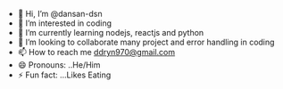 - 👋 Hi, I’m @dansan-dsn
- 👀 I’m interested in coding
- 🌱 I’m currently learning nodejs, reactjs and python
- 💞️ I’m looking to collaborate many project and error handling in coding
- 📫 How to reach me ddryn970@gmail.com
- 😄 Pronouns: ..He/Him
- ⚡ Fun fact: ...Likes Eating

<!---
dansan-dsn/dansan-dsn is a ✨ special ✨ repository because its `README.md` (this file) appears on your GitHub profile.
You can click the Preview link to take a look at your changes.
--->
